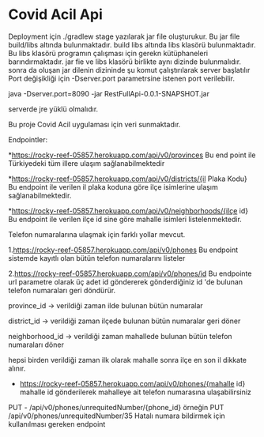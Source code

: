 # Covid Acil Api

Deployment için ./gradlew stage yazılarak jar file oluşturukur. Bu jar file build/libs altında bulunmaktadır.
build libs altında libs klasörü bulunmaktadır. Bu libs klasörü programın çalışması için gerekn kütüphaneleri
barındırmaktadır. jar fie ve libs klasörü birlikte aynı dizinde bulunmalıdır.
sonra da oluşan jar dilenin dizininde şu komut çalıştırılarak server başlatılır
Port değişikliği için -Dserver.port parametrsine istenen port verilebilir.

java -Dserver.port=8090 -jar RestFullApi-0.0.1-SNAPSHOT.jar

serverde jre yüklü olmalıdır.

Bu proje Covid Acil uygulaması için veri sunmaktadır.

Endpointler:

\*https://rocky-reef-05857.herokuapp.com/api/v0/provinces
Bu end point ile Türkiyedeki tüm illere ulaşım sağlanabilmektedir

\*https://rocky-reef-05857.herokuapp.com/api/v0/districts/{il Plaka Kodu}
Bu endpoint ile verilen il plaka koduna göre ilçe isimlerine ulaşım sağlanabilmektedir.

\*https://rocky-reef-05857.herokuapp.com/api/v0/neighborhoods/{ilçe id}
Bu endpoint ile verilen ilçe id sine göre mahalle isimleri listelenmektedir.

Telefon numaralarına ulaşmak için farklı yollar mevcut.

1.https://rocky-reef-05857.herokuapp.com/api/v0/phones
Bu endpoint sistemde kayıtlı olan bütün telefon numaralarını listeler

2.https://rocky-reef-05857.herokuapp.com/api/v0/phones/id
Bu endpointe url parametre olarak üç adet id göndererek gönderdiğiniz
id 'de bulunan telefon numaraları geri döndürür.

province_id -> verildiği zaman ilde bulunan bütün numaralar

district_id -> verildiği zaman ilçede bulunan bütün numaralar geri döner

neighborhood_id -> verildiği zaman mahallede bulunan bütün telefon numaraları döner

hepsi birden verildiği zaman ilk olarak mahalle sonra ilçe en son il dikkate alınır.

- https://rocky-reef-05857.herokuapp.com/api/v0/phones/{mahalle id}
  mahalle id gönderilerek mahalleye ait telefon numarasına ulaşabilirsiniz
  
  
PUT - /api/v0/phones/unrequitedNumber/{phone_id}
örneğin PUT /api/v0/phones/unrequitedNumber/35
Hatalı numara bildirmek için kullanılması gereken endpoint

